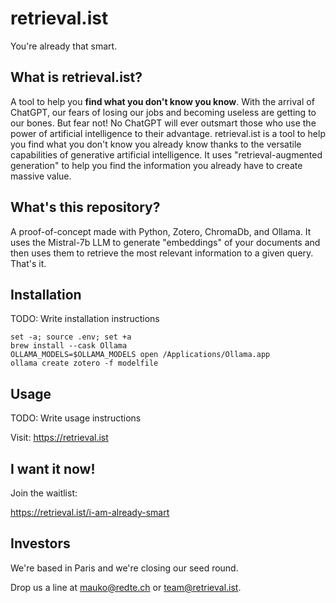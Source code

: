 # retrieval.ist

You're already that smart. 

## What is retrieval.ist?

A tool to help you **find what you don't know you know**. With the arrival of
ChatGPT, our fears of losing our jobs and becoming useless are getting to our 
bones. But fear not! No ChatGPT will ever outsmart those who use the power of
artificial intelligence to their advantage. retrieval.ist is a tool to help you
find what you don't know you already know thanks to the versatile capabilities
of generative artificial intelligence. It uses "retrieval-augmented generation"
to help you find the information you already have to create massive value.

## What's this repository?

A proof-of-concept made with Python, Zotero, ChromaDb, and Ollama. It uses the
Mistral-7b LLM to generate "embeddings" of your documents and then uses them
to retrieve the most relevant information to a given query. That's it.

## Installation

TODO: Write installation instructions

```
set -a; source .env; set +a
brew install --cask Ollama
OLLAMA_MODELS=$OLLAMA_MODELS open /Applications/Ollama.app
ollama create zotero -f modelfile
```

## Usage

TODO: Write usage instructions

Visit: https://retrieval.ist

## I want it now!

Join the waitlist: 

https://retrieval.ist/i-am-already-smart

## Investors

We're based in Paris and we're closing our seed round. 

Drop us a line at mauko@redte.ch or team@retrieval.ist.
